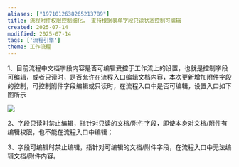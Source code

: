 ```yaml
---
aliases: ["1971012638265213789"]
title: 流程附件权限控制细化， 支持根据表单字段只读状态控制可编辑
created: 2025-07-14
modified: 2025-07-14
tags: ['流程引擎']
theme: 工作流程
---
```


1、目前流程中文档字段内容是否可编辑受控于工作流上的设置，也就是控制字段可编辑，或者只读时，是否允许在流程入口编辑文档内容，本次更新增加附件字段的控制，可控制附件字段编辑或只读时，在流程入口中是否可编辑，设置入口如下图所示

![](3a1fab36f8b06c0387de9cfde82a5ea5.jpg)

2、字段只读时禁止编辑，指针对只读的文档/附件字段，即使本身对文档/附件有编辑权限，也不能在流程入口中编辑；

3、字段可编辑时禁止编辑，指针对可编辑的文档/附件字段，在流程入口中无法编辑文档/附件内容。